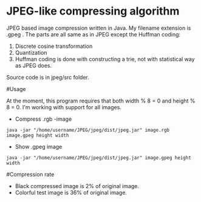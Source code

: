 # JPEG-like compressing algorithm 

JPEG based image compression written in Java. My filename extension is .gpeg . The parts are all same as in JPEG except the Huffman coding:

1. Discrete cosine transformation
2. Quantization
3. Huffman coding is done with constructing a trie, not with statistical way as JPEG does. 

Source code is in jpeg/src folder.

#Usage

At the moment, this program requires that both width % 8 = 0 and height % 8 = 0. I'm working with support for all images.

* Compress .rgb -image
```
java -jar "/home/username/JPEG/jpeg/dist/jpeg.jar" image.rgb image.gpeg height width

```
* Show .gpeg image 

```
java -jar "/home/username/JPEG/jpeg/dist/jpeg.jar" image.gpeg height width
```
#Compression rate

* Black compressed image is 2% of original image.
* Colorful test image is 36% of original image.
